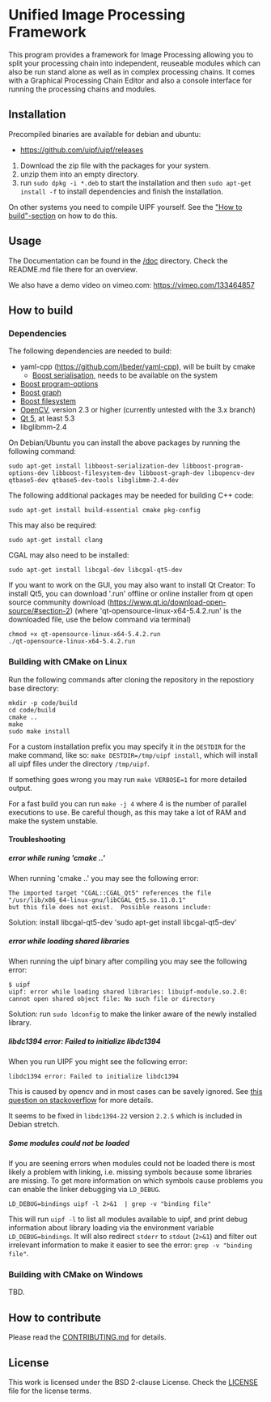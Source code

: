 Unified Image Processing Framework
==================================

This program provides a framework for Image Processing allowing you to split your processing chain into
independent, reuseable modules which can also be run stand alone as well as in complex processing chains.
It comes with a Graphical Processing Chain Editor and also a console interface for running the processing
chains and modules.

Installation
------------

Precompiled binaries are available for debian and ubuntu:

- https://github.com/uipf/uipf/releases

1. Download the zip file with the packages for your system.
2. unzip them into an empty directory.
3. run `sudo dpkg -i *.deb` to start the installation and then `sudo apt-get install -f`
   to install dependencies and finish the installation.


On other systems you need to compile UIPF yourself.
See the ["How to build"-section](#how-to-build) on how to do this.

Usage
-----

The Documentation can be found in the [/doc](https://github.com/TU-Berlin-CVRS/uipf/tree/master/doc#documentation)
directory. Check the README.md file there for an overview.

We also have a demo video on vimeo.com: https://vimeo.com/133464857

How to build
------------

### Dependencies

The following dependencies are needed to build:

- yaml-cpp (https://github.com/jbeder/yaml-cpp), will be built by cmake
  - [Boost serialisation](http://www.boost.org/doc/libs/release/libs/serialization/), needs to be available on the system
- [Boost program-options](http://www.boost.org/doc/libs/release/libs/program_options/)
- [Boost graph](http://www.boost.org/doc/libs/release/libs/graph/)
- [Boost filesystem](http://www.boost.org/doc/libs/release/libs/filesystem/)
- [OpenCV](http://opencv.org/), version 2.3 or higher (currently untested with the 3.x branch)
- [Qt 5](http://doc.qt.io/qt-5/index.html), at least 5.3
- libglibmm-2.4

On Debian/Ubuntu you can install the above packages by running the following command:

	sudo apt-get install libboost-serialization-dev libboost-program-options-dev libboost-filesystem-dev libboost-graph-dev libopencv-dev qtbase5-dev qtbase5-dev-tools libglibmm-2.4-dev

The following additional packages may be needed for building C++ code:

    sudo apt-get install build-essential cmake pkg-config

This may also be required:

    sudo apt-get install clang

CGAL may also need to be installed:

    sudo apt-get install libcgal-dev libcgal-qt5-dev

If you want to work on the GUI, you may also want to install Qt Creator:
To install Qt5, you can download '.run' offline or online installer from qt open source community download (https://www.qt.io/download-open-source/#section-2)
(where 'qt-opensource-linux-x64-5.4.2.run' is the downloaded file, use the below command via terminal)

    chmod +x qt-opensource-linux-x64-5.4.2.run
    ./qt-opensource-linux-x64-5.4.2.run

### Building with CMake on Linux

Run the following commands after cloning the repository in the repostiory base directory:

```
mkdir -p code/build
cd code/build
cmake ..
make
sudo make install
```

For a custom installation prefix you may specify it in the `DESTDIR` for the make command, like so:
`make DESTDIR=/tmp/uipf install`, which will install all uipf files under the directory `/tmp/uipf`.

If something goes wrong you may run `make VERBOSE=1` for more detailed output.

For a fast build you can run `make -j 4` where 4 is the number of parallel executions to use. Be careful though, as
this may take a lot of RAM and make the system unstable.

#### Troubleshooting

##### error while runing 'cmake ..'

When running 'cmake ..' you may see the following error:

    The imported target "CGAL::CGAL_Qt5" references the file
    "/usr/lib/x86_64-linux-gnu/libCGAL_Qt5.so.11.0.1"
    but this file does not exist.  Possible reasons include: 

Solution: install libcgal-qt5-dev 'sudo apt-get install libcgal-qt5-dev'

##### error while loading shared libraries

When running the uipf binary after compiling you may see the following error:
    
    $ uipf
    uipf: error while loading shared libraries: libuipf-module.so.2.0: cannot open shared object file: No such file or directory

Solution: run `sudo ldconfig` to make the linker aware of the newly installed library.

##### libdc1394 error: Failed to initialize libdc1394

When you run UIPF you might see the following error:

    libdc1394 error: Failed to initialize libdc1394

This is caused by opencv and in most cases can be savely ignored.
See [this question on stackoverflow] for more details.

[this question on stackoverflow]: http://stackoverflow.com/questions/29274638/opencv-libdc1394-error-failed-to-initialize-libdc1394#34820475

It seems to be fixed in `libdc1394-22` version `2.2.5` which is included in Debian stretch.

##### Some modules could not be loaded

If you are seening errors when modules could not be loaded there is most likely a problem with linking, i.e. missing symbols because some libraries are missing. To get more information on which symbols cause problems you can enable the linker debugging via `LD_DEBUG`.

    LD_DEBUG=bindings uipf -l 2>&1  | grep -v "binding file" 

This will run `uipf -l` to list all modules available to uipf, and print debug information about library loading via the environment variable `LD_DEBUG=bindings`. It will also redirect `stderr` to `stdout` (`2>&1`) and filter out irrelevant information to make it easier to see the error: `grep -v "binding file"`.


### Building with CMake on Windows

TBD.


How to contribute
-----------------

Please read the [CONTRIBUTING.md](CONTRIBUTING.md) for details.

License
-------

This work is licensed under the BSD 2-clause License.
Check the [LICENSE](LICENSE) file for the license terms.
